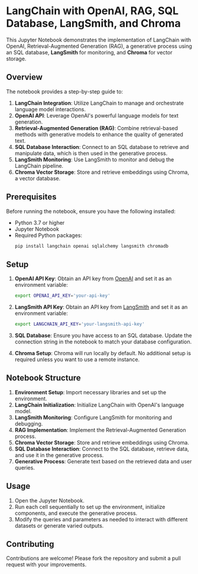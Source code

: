# LangChain with OpenAI, RAG, SQL Database, LangSmith, and Chroma

This Jupyter Notebook demonstrates the implementation of LangChain with OpenAI, Retrieval-Augmented Generation (RAG), a generative process using an SQL database, **LangSmith** for monitoring, and **Chroma** for vector storage.

## Overview

The notebook provides a step-by-step guide to:
1. **LangChain Integration**: Utilize LangChain to manage and orchestrate language model interactions.
2. **OpenAI API**: Leverage OpenAI's powerful language models for text generation.
3. **Retrieval-Augmented Generation (RAG)**: Combine retrieval-based methods with generative models to enhance the quality of generated text.
4. **SQL Database Interaction**: Connect to an SQL database to retrieve and manipulate data, which is then used in the generative process.
5. **LangSmith Monitoring**: Use LangSmith to monitor and debug the LangChain pipeline.
6. **Chroma Vector Storage**: Store and retrieve embeddings using Chroma, a vector database.

## Prerequisites

Before running the notebook, ensure you have the following installed:

- Python 3.7 or higher
- Jupyter Notebook
- Required Python packages:
  ```bash
  pip install langchain openai sqlalchemy langsmith chromadb
  ```

## Setup

1. **OpenAI API Key**: Obtain an API key from [OpenAI](https://platform.openai.com/signup/) and set it as an environment variable:
   ```bash
   export OPENAI_API_KEY='your-api-key'
   ```

2. **LangSmith API Key**: Obtain an API key from [LangSmith](https://smith.langchain.com/) and set it as an environment variable:
   ```bash
   export LANGCHAIN_API_KEY='your-langsmith-api-key'
   ```

3. **SQL Database**: Ensure you have access to an SQL database. Update the connection string in the notebook to match your database configuration.

4. **Chroma Setup**: Chroma will run locally by default. No additional setup is required unless you want to use a remote instance.

## Notebook Structure

1. **Environment Setup**: Import necessary libraries and set up the environment.
2. **LangChain Initialization**: Initialize LangChain with OpenAI's language model.
3. **LangSmith Monitoring**: Configure LangSmith for monitoring and debugging.
4. **RAG Implementation**: Implement the Retrieval-Augmented Generation process.
5. **Chroma Vector Storage**: Store and retrieve embeddings using Chroma.
6. **SQL Database Interaction**: Connect to the SQL database, retrieve data, and use it in the generative process.
7. **Generative Process**: Generate text based on the retrieved data and user queries.

## Usage

1. Open the Jupyter Notebook.
2. Run each cell sequentially to set up the environment, initialize components, and execute the generative process.
3. Modify the queries and parameters as needed to interact with different datasets or generate varied outputs.

## Contributing

Contributions are welcome! Please fork the repository and submit a pull request with your improvements.
